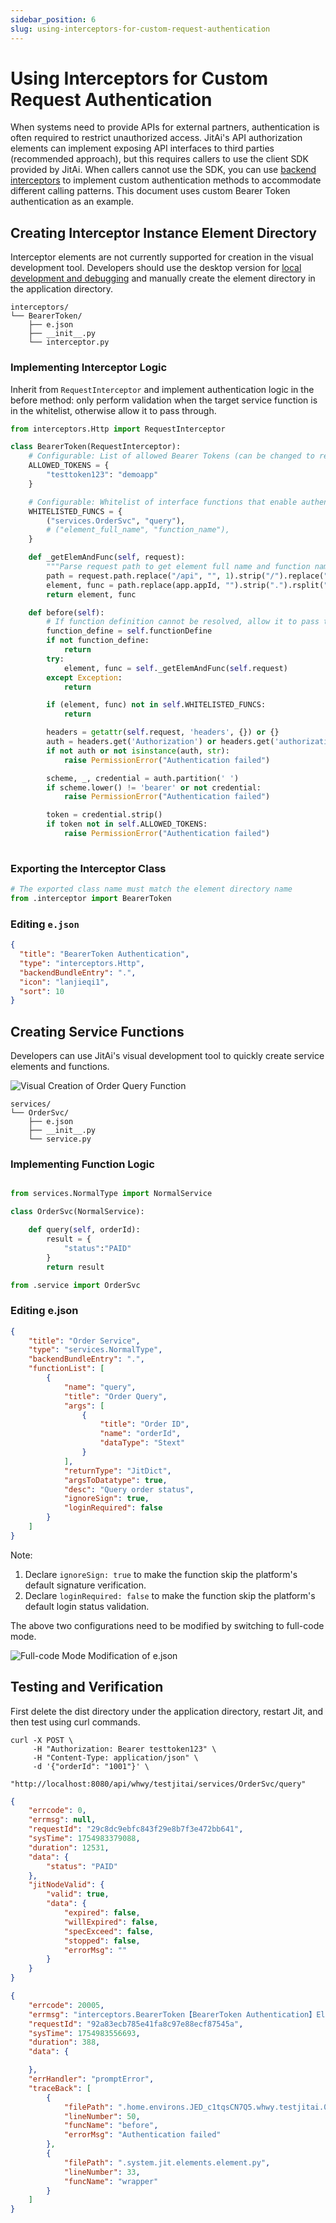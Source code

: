 ```yaml
---
sidebar_position: 6
slug: using-interceptors-for-custom-request-authentication
---
```


# Using Interceptors for Custom Request Authentication
When systems need to provide APIs for external partners, authentication is often required to restrict unauthorized access. JitAi's API authorization elements can implement exposing API interfaces to third parties (recommended approach), but this requires callers to use the client SDK provided by JitAi. When callers cannot use the SDK, you can use [backend interceptors](../../reference/framework/JitService/backend-interceptor) to implement custom authentication methods to accommodate different calling patterns. This document uses custom Bearer Token authentication as an example.

## Creating Interceptor Instance Element Directory
Interceptor elements are not currently supported for creation in the visual development tool. Developers should use the desktop version for [local development and debugging](./local-development-and-debugging) and manually create the element directory in the application directory.

```text title="Interceptor Element Directory Structure"
interceptors/
└── BearerToken/
    ├── e.json
    ├── __init__.py
    └── interceptor.py
```

### Implementing Interceptor Logic
Inherit from `RequestInterceptor` and implement authentication logic in the before method: only perform validation when the target service function is in the whitelist, otherwise allow it to pass through.

```python title="interceptors/BearerToken/interceptor.py"
from interceptors.Http import RequestInterceptor

class BearerToken(RequestInterceptor):
    # Configurable: List of allowed Bearer Tokens (can be changed to read from configuration elements or data models in production)
    ALLOWED_TOKENS = {
        "testtoken123": "demoapp"
    }

    # Configurable: Whitelist of interface functions that enable authentication (element full name, function name)
    WHITELISTED_FUNCS = {
        ("services.OrderSvc", "query"),
        # ("element_full_name", "function_name"),
    }

    def _getElemAndFunc(self, request):
        """Parse request path to get element full name and function name"""
        path = request.path.replace("/api", "", 1).strip("/").replace("/", ".")
        element, func = path.replace(app.appId, "").strip(".").rsplit(".", maxsplit=1)
        return element, func

    def before(self):
        # If function definition cannot be resolved, allow it to pass through
        function_define = self.functionDefine
        if not function_define:
            return
        try:
            element, func = self._getElemAndFunc(self.request)
        except Exception:
            return

        if (element, func) not in self.WHITELISTED_FUNCS:
            return

        headers = getattr(self.request, 'headers', {}) or {}
        auth = headers.get('Authorization') or headers.get('authorization')
        if not auth or not isinstance(auth, str):
            raise PermissionError("Authentication failed")

        scheme, _, credential = auth.partition(' ')
        if scheme.lower() != 'bearer' or not credential:
            raise PermissionError("Authentication failed")

        token = credential.strip()
        if token not in self.ALLOWED_TOKENS:
            raise PermissionError("Authentication failed")
    
```

### Exporting the Interceptor Class
```python title="interceptors/BearerToken/__init__.py"
# The exported class name must match the element directory name
from .interceptor import BearerToken
```

### Editing `e.json`
```json title="interceptors/BearerToken/e.json"
{
  "title": "BearerToken Authentication",
  "type": "interceptors.Http",
  "backendBundleEntry": ".",
  "icon": "lanjieqi1",
  "sort": 10
}
```

## Creating Service Functions
Developers can use JitAi's visual development tool to quickly create service elements and functions.

![Visual Creation of Order Query Function](./img/jitservice/visual-create-order-query-service-function.png)

```text title="Service Element Directory Structure"
services/
└── OrderSvc/
    ├── e.json
    ├── __init__.py
    └── service.py
```

### Implementing Function Logic
```python title="services/OrderSvc/service.py"

from services.NormalType import NormalService

class OrderSvc(NormalService):

    def query(self, orderId):
        result = {
            "status":"PAID"
        }
        return result

```

```python title="services/OrderSvc/__init__.py"
from .service import OrderSvc

```

### Editing e.json
```json title="services/OrderSvc/e.json"
{
    "title": "Order Service",
    "type": "services.NormalType",
    "backendBundleEntry": ".",
    "functionList": [
        {
            "name": "query",
            "title": "Order Query",
            "args": [
                {
                    "title": "Order ID",
                    "name": "orderId",
                    "dataType": "Stext"
                }
            ],
            "returnType": "JitDict",
            "argsToDatatype": true,
            "desc": "Query order status",
            "ignoreSign": true,
            "loginRequired": false
        }
    ]
}
```

Note:
1. Declare `ignoreSign: true` to make the function skip the platform's default signature verification.
2. Declare `loginRequired: false` to make the function skip the platform's default login status validation.

The above two configurations need to be modified by switching to full-code mode.

![Full-code Mode Modification of e.json](./img/jitservice/full-code-mode-modify-element-definition-file.png)

## Testing and Verification
First delete the dist directory under the application directory, restart Jit, and then test using curl commands.

```shell title="Test curl Command"
curl -X POST \
     -H "Authorization: Bearer testtoken123" \
     -H "Content-Type: application/json" \
     -d '{"orderId": "1001"}' \
     "http://localhost:8080/api/whwy/testjitai/services/OrderSvc/query"
```

```json title="Success Response"
{
    "errcode": 0,
    "errmsg": null,
    "requestId": "29c8dc9ebfc843f29e8b7f3e472bb641",
    "sysTime": 1754983379088,
    "duration": 12531,
    "data": {
        "status": "PAID"
    },
    "jitNodeValid": {
        "valid": true,
        "data": {
            "expired": false,
            "willExpired": false,
            "specExceed": false,
            "stopped": false,
            "errorMsg": ""
        }
    }
}
```

```json title="Failure Response"
{
    "errcode": 20005,
    "errmsg": "interceptors.BearerToken【BearerToken Authentication】Element exception, please check element code or parameters. Error message: Authentication failed",
    "requestId": "92a83ecb785e41fa8c97e88ecf87545a",
    "sysTime": 1754983556693,
    "duration": 388,
    "data": {

    },
    "errHandler": "promptError",
    "traceBack": [
        {
            "filePath": ".home.environs.JED_c1tqsCN7Q5.whwy.testjitai.0_0_0.interceptors.BearerToken.interceptor.py",
            "lineNumber": 50,
            "funcName": "before",
            "errorMsg": "Authentication failed"
        },
        {
            "filePath": ".system.jit.elements.element.py",
            "lineNumber": 33,
            "funcName": "wrapper"
        }
    ]
}
```